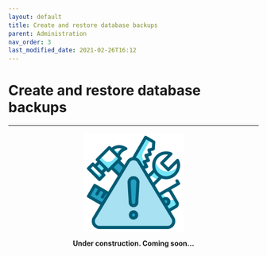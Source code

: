 ```yaml
---
layout: default
title: Create and restore database backups
parent: Administration
nav_order: 3
last_modified_date: 2021-02-26T16:12
---
```


# Create and restore database backups

---

<div style="display: flex; flex-direction: column; align-items: center;">
    <img src="/assets/images/warning.png" style="width: 200px;">
    <p style="font-weight: bold;">Under construction. Coming soon...</p>
</div>